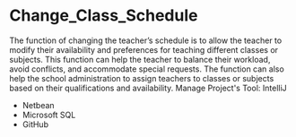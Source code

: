 # Change_Class_Schedule
The function of changing the teacher’s schedule is to allow the teacher to modify their availability and preferences for teaching different classes or subjects. This function can help the teacher to balance their workload, avoid conflicts, and accommodate special requests. The function can also help the school administration to assign teachers to classes or subjects based on their qualifications and availability.
Manage Project's Tool:
IntelliJ
- Netbean
- Microsoft SQL
- GitHub
